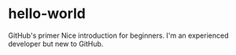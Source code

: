# hello-world
GitHub's primer
Nice introduction for beginners.
I'm an experienced developer but new to GitHub.
